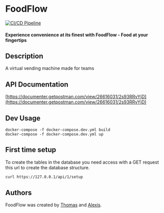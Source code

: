 # FoodFlow

[![CI/CD Pipeline](https://github.com/alexisprovost/foodflow/actions/workflows/ci-cd.yml/badge.svg)](https://github.com/alexisprovost/foodflow/actions/workflows/ci-cd.yml)

#### Experience convenience at its finest with FoodFlow - Food at your fingertips

## Description
A virtual vending machine made for teams

## API Documentation
[https://documenter.getpostman.com/view/26616031/2s93RRvYjD](https://documenter.getpostman.com/view/26616031/2s93RRvYjD)

## Dev Usage
```
docker-compose -f docker-compose.dev.yml build
docker-compose -f docker-compose.dev.yml up
```

## First time setup
To create the tables in the database you need access with a GET request this url to create the database structure.
```bash
curl https://127.0.0.1/api/1/setup
```

## Authors
FoodFlow was created by [Thomas](https://github.com/Thomkiller) and [Alexis](https://github.com/alexisprovost). 